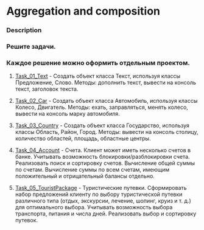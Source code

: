 # Aggregation and composition
### Description
### Решите задачи.
### Каждое решение можно оформить отдельным проектом.

1. [Task_01_Text](https://github.com/vitalikulsha/AggregationAndComposition/tree/master/src/Task_01_Text/) - Создать объект класса Текст, используя классы Предложение, Слово. Методы: дополнить текст, вывести на консоль текст, заголовок текста. 

2. [Task_02_Car](https://github.com/vitalikulsha/AggregationAndComposition/tree/master/src/Task_02_Car/) - Создать объект класса Автомобиль, используя классы Колесо, Двигатель. Методы: ехать, заправляться, менять колесо, вывести на консоль марку автомобиля.

3. [Task_03_Country](https://github.com/vitalikulsha/AggregationAndComposition/tree/master/src/Task_03_Country/) - Создать объект класса Государство, используя классы Область, Район, Город. Методы: вывести на консоль столицу, количество областей, площадь, областные центры.

4. [Task_04_Account](https://github.com/vitalikulsha/AggregationAndComposition/tree/master/src/Task_04_Account/) - Счета. Клиент может иметь несколько счетов в банке. Учитывать возможность блокировки/разблокировки счета. Реализовать поиск и сортировку счетов. Вычисление общей суммы по счетам. Вычисление суммы по всем счетам, имеющим положительный и отрицательный балансы отдельно.

5. [Task_05_TouristPackage](https://github.com/vitalikulsha/AggregationAndComposition/tree/master/src/Task_05_TouristPackage/) - Туристические путевки. Сформировать набор предложений клиенту по выбору туристической путевки различного типа (отдых, экскурсии, лечение, шопинг, круиз и т. д.) для оптимального выбора. Учитывать возможность выбора транспорта, питания и числа дней. Реализовать выбор и сортировку путевок.
